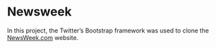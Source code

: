 # Newsweek
In this project, the Twitter’s Bootstrap framework was used to clone the [NewsWeek.com](https://www.newsweek.com/) website.
